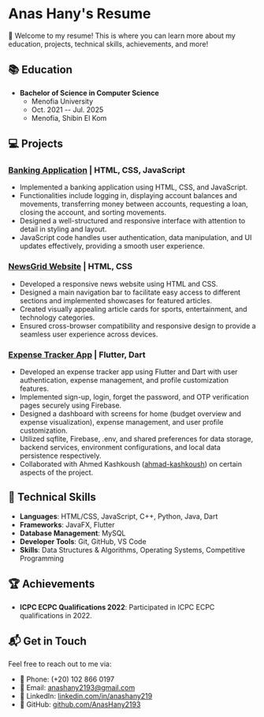 # Anas Hany's Resume

👋 Welcome to my resume! This is where you can learn more about my education, projects, technical skills, achievements, and more!

## 📚 Education

- **Bachelor of Science in Computer Science**
  - Menofia University
  - Oct. 2021 -- Jul. 2025
  - Menofia, Shibin El Kom

## 💻 Projects

### [Banking Application](https://github.com/AnasHany2193/Bankist-System) | HTML, CSS, JavaScript

- Implemented a banking application using HTML, CSS, and JavaScript.
- Functionalities include logging in, displaying account balances and movements, transferring money between accounts, requesting a loan, closing the account, and sorting movements.
- Designed a well-structured and responsive interface with attention to detail in styling and layout.
- JavaScript code handles user authentication, data manipulation, and UI updates effectively, providing a smooth user experience.

### [NewsGrid Website](https://github.com/AnasHany2193/NewsGrid-website) | HTML, CSS

- Developed a responsive news website using HTML and CSS.
- Designed a main navigation bar to facilitate easy access to different sections and implemented showcases for featured articles.
- Created visually appealing article cards for sports, entertainment, and technology categories.
- Ensured cross-browser compatibility and responsive design to provide a seamless user experience across devices.

### [Expense Tracker App](https://github.com/AnasHany219/Expense-Tracker) | Flutter, Dart

- Developed an expense tracker app using Flutter and Dart with user authentication, expense management, and profile customization features.
- Implemented sign-up, login, forget the password, and OTP verification pages securely using Firebase.
- Designed a dashboard with screens for home (budget overview and expense visualization), expense management, and user profile customization.
- Utilized sqflite, Firebase, .env, and shared preferences for data storage, backend services, environment configurations, and local data persistence respectively.
- Collaborated with Ahmed Kashkoush ([ahmad-kashkoush](https://github.com/ahmad-kashkoush)) on certain aspects of the project.

## 🔧 Technical Skills

- **Languages**: HTML/CSS, JavaScript, C++, Python, Java, Dart
- **Frameworks**: JavaFX, Flutter
- **Database Management**: MySQL
- **Developer Tools**: Git, GitHub, VS Code
- **Skills**: Data Structures & Algorithms, Operating Systems, Competitive Programming

## 🏆 Achievements

- **ICPC ECPC Qualifications 2022**: Participated in ICPC ECPC qualifications in 2022.

## 📬 Get in Touch

Feel free to reach out to me via:

- 📱 Phone: (+20) 102 866 0197
- 📧 Email: [anashany2193@gmail.com](mailto:anashany2193@gmail.com)
- 💼 LinkedIn: [linkedin.com/in/anashany219](https://linkedin.com/in/anashany219)
- 🐙 GitHub: [github.com/AnasHany2193](https://github.com/AnasHany2193)
